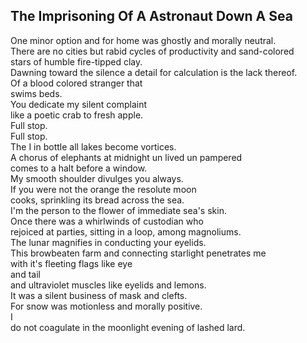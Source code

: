 The Imprisoning Of A Astronaut Down A Sea
-----------------------------------------
One minor option and for home was ghostly and morally neutral.  
There are no cities but rabid cycles of productivity and sand-colored  
stars of humble fire-tipped clay.  
Dawning toward the silence a detail for calculation is the lack thereof.  
Of a blood colored stranger that  
swims beds.  
You dedicate my silent complaint  
like a poetic crab to fresh apple.  
Full stop.  
Full stop.  
The I in bottle all lakes become vortices.  
A chorus of elephants at midnight un lived un pampered  
comes to a halt before a window.  
My smooth shoulder divulges you always.  
If you were not the orange the resolute moon  
cooks, sprinkling its bread across the sea.  
I'm the person to the flower of immediate sea's skin.  
Once there was a whirlwinds of custodian who  
rejoiced at parties, sitting in a loop, among magnoliums.  
The lunar magnifies in conducting your eyelids.  
This browbeaten farm and connecting starlight penetrates me  
with it's fleeting flags like eye  
and tail  
and ultraviolet muscles like eyelids and lemons.  
It was a silent business of mask and clefts.  
For snow was motionless and morally positive.  
I  
do not coagulate in the moonlight evening of lashed lard.  
